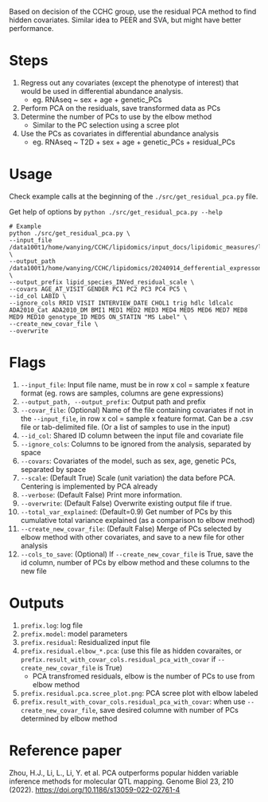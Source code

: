 Based on decision of the CCHC group, use the residual PCA method to find hidden covariates.
Similar idea to PEER and SVA, but might have better performance.

# Steps
1. Regress out any covariates (except the phenotype of interest) that would be used in differential abundance analysis.
	* eg. RNAseq ~ sex + age + genetic_PCs
2. Perform PCA on the residuals, save transformed data as PCs
3. Determine the number of PCs to use by the elbow method
	* Similar to the PC selection using a scree plot
4. Use the PCs as covariates in differential abundance analysis
	* eg. RNAseq ~ T2D + sex + age + genetic_PCs + residual_PCs

# Usage
Check example calls at the beginning of the ```./src/get_residual_pca.py``` file.

Get help of options by ```python ./src/get_residual_pca.py --help```

```
# Example
python ./src/get_residual_pca.py \
--input_file /data100t1/home/wanying/CCHC/lipidomics/input_docs/lipidomic_measures/lipid_species_INVed_covar.txt \
--output_path /data100t1/home/wanying/CCHC/lipidomics/20240914_defferential_expresson_in_lipidomics/input/lipid_species_residual_PCA \
--output_prefix lipid_species_INVed_residual_scale \
--covars AGE_AT_VISIT GENDER PC1 PC2 PC3 PC4 PC5 \
--id_col LABID \
--ignore_cols RRID VISIT INTERVIEW_DATE CHOL1 trig hdlc ldlcalc ADA2010_Cat ADA2010_DM BMI1 MED1 MED2 MED3 MED4 MED5 MED6 MED7 MED8 MED9 MED10 genotype_ID MEDS ON_STATIN "MS Label" \
--create_new_covar_file \
--overwrite
```

# Flags
1. ```--input_file```: Input file name, must be in row x col = sample x feature format (eg. rows are samples, columns are gene expressions)
2. ```--output_path, --output_prefix```: Output path and prefix
3. ```--covar_file```: (Optional) Name of the file containing covariates if not in the ```--input_file```, in row x col = sample x feature format. Can be a .csv file or tab-delimited file. (Or a list of samples to use in the input)
4. ```--id_col```: Shared ID column between the input file and covariate file
5. ```--ignore_cols```: Columns to be ignored from the analysis, separated by space
6. ```--covars```: Covariates of the model, such as sex, age, genetic PCs, separated by space
7. ```--scale```: (Default True) Scale (unit variation) the data before PCA. Centering is implemented by PCA already
8. ```--verbose```: (Default False) Print more information.
9. ```--overwrite```: (Default False) Overwrite existing output file if true.
10. ```--total_var_explained```: (Default=0.9) Get number of PCs by this cumulative total variance explained (as a comparison to elbow method)
11. ```--create_new_covar_file```: (Default False) Merge of PCs selected by elbow method with other covariates, and save to a new file for other analysis
12. ```--cols_to_save```: (Optional) If ```--create_new_covar_file``` is True, save the id column, number of PCs by elbow method and these columns to the new file

# Outputs
1. ```prefix.log```: log file
2. ```prefix.model```: model parameters
3. ```prefix.residual```: Residualized input file
4. ```prefix.residual.elbow_*.pca```: (use this file as hidden covaraites, or ```prefix.result_with_covar_cols.residual_pca_with_covar``` if ```--create_new_covar_file``` is True)
	* PCA transfromed residuals, elbow is the number of PCs to use from elbow method
5. ```prefix.residual.pca.scree_plot.png```: PCA scree plot with elbow labeled
6. ```prefix.result_with_covar_cols.residual_pca_with_covar```: when use ```--create_new_covar_file```, save desired columne with number of PCs determined by elbow method

# Reference paper
Zhou, H.J., Li, L., Li, Y. et al. PCA outperforms popular hidden variable inference methods for molecular QTL mapping. Genome Biol 23, 210 (2022). https://doi.org/10.1186/s13059-022-02761-4
